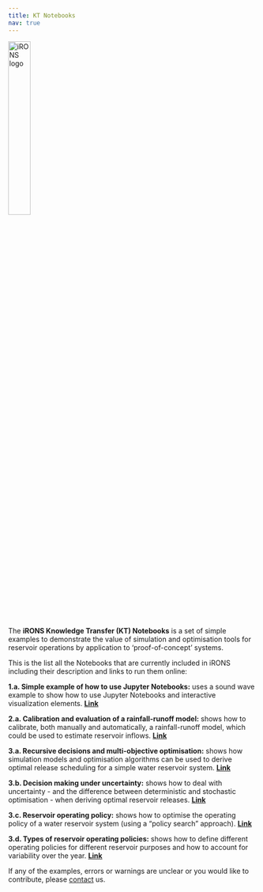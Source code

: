 ```yaml
---
title: KT Notebooks
nav: true
---
```


[<img src="iRONS_logo_6.png" alt="iRONS logo" style="width:30%;" >](./KT:Notebooks.md/)

The **iRONS Knowledge Transfer (KT) Notebooks** is a set of simple examples to demonstrate the value of simulation and optimisation tools for reservoir operations by application to ‘proof-of-concept’ systems. 

This is the list all the Notebooks that are currently included in iRONS including their description and links to run them online:

**1.a. Simple example of how to use Jupyter Notebooks:** uses a sound wave example to show how to use Jupyter Notebooks and interactive visualization elements. [**Link**](https://mybinder.org/v2/gh/iRONStoolbox/iRONStoolbox/HEAD?urlpath=notebooks/iRONS/Notebooks/A%20-%20Knowledge%20transfer/1.a.%20Simple%20example%20of%20how%20to%20use%20Jupyter%20Notebooks.ipynb)

**2.a. Calibration and evaluation of a rainfall-runoff model:** shows how to calibrate, both manually and automatically, a rainfall-runoff model, which could be used to estimate reservoir inflows. [**Link**](https://mybinder.org/v2/gh/iRONStoolbox/iRONStoolbox/HEAD?urlpath=notebooks/iRONS/Notebooks/A%20-%20Knowledge%20transfer/2.a.%20Calibration%20and%20evaluation%20of%20a%20rainfall-runoff%20model.ipynb)

**3.a. Recursive decisions and multi-objective optimisation:** shows how simulation models and optimisation algorithms can be used to derive optimal release scheduling for a simple water reservoir system. [**Link**](https://mybinder.org/v2/gh/iRONStoolbox/iRONStoolbox/HEAD?urlpath=notebooks/iRONS/Notebooks/A%20-%20Knowledge%20transfer/3.a.%20Recursive%20decisions%20and%20multi-objective%20optimisation.ipynb)

**3.b. Decision making under uncertainty:** shows how to deal with uncertainty - and the difference between deterministic and stochastic optimisation - when deriving optimal reservoir releases. [**Link**](https://mybinder.org/v2/gh/iRONStoolbox/iRONStoolbox/HEAD?urlpath=notebooks/iRONS/Notebooks/A%20-%20Knowledge%20transfer/3.b.%20Decision%20making%20under%20uncertainty.ipynb)

**3.c. Reservoir operating policy:** shows how to optimise the operating policy of a water reservoir system (using a “policy search” approach). [**Link**](https://mybinder.org/v2/gh/iRONStoolbox/iRONStoolbox/HEAD?urlpath=notebooks/iRONS/Notebooks/A%20-%20Knowledge%20transfer/3.c.%20Reservoir%20operating%20policy.ipynb)

**3.d. Types of reservoir operating policies:** shows how to define different operating policies for different reservoir purposes and how to account for variability over the year. [**Link**](https://mybinder.org/v2/gh/iRONStoolbox/iRONStoolbox/HEAD?urlpath=notebooks/iRONS/Notebooks/A%20-%20Knowledge%20transfer/3.d.%20Types%20of%20reservoir%20operating%20policies.ipynb)

If any of the examples, errors or warnings are unclear or you would like to contribute, please [contact](./contact.md/) us.

